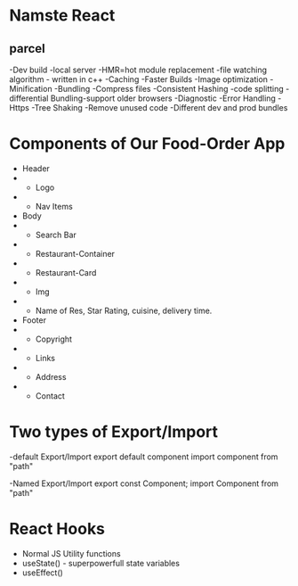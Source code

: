 # Namste React

## parcel
-Dev build
-local server
-HMR=hot module replacement
-file watching algorithm - written in c++
-Caching -Faster Builds
-Image optimization 
-Minification
-Bundling
-Compress files
-Consistent Hashing
-code splitting
-differential Bundling-support older browsers
-Diagnostic
-Error Handling
-Https
-Tree Shaking -Remove unused code
-Different dev and prod bundles

# Components of Our Food-Order App
 * Header
 * - Logo
 * - Nav Items
 * Body
 * - Search Bar
 * - Restaurant-Container
 *  - Restaurant-Card
 *    - Img
 *    - Name of Res, Star Rating, cuisine, delivery time.
 * Footer
 * - Copyright
 * - Links
 * - Address
 * - Contact
 

 # Two types of Export/Import

 -default Export/Import
 export default component
 import component from "path"

 -Named Export/Import
 export const Component;
 import Component from "path"

 # React Hooks
 - Normal JS Utility functions
 - useState() - superpowerfull state variables 
 - useEffect()




